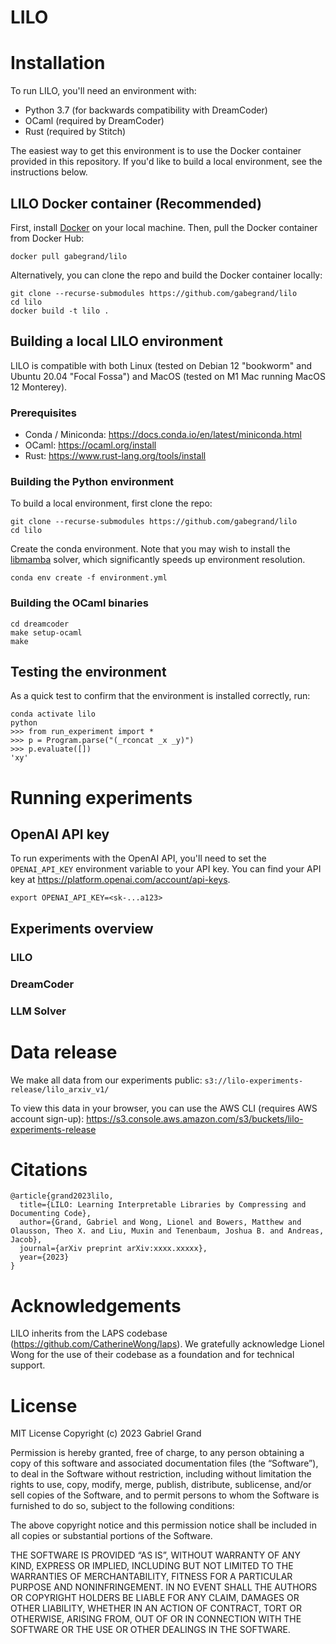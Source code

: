# LILO

# Installation

To run LILO, you'll need an environment with:

- Python 3.7 (for backwards compatibility with DreamCoder)
- OCaml (required by DreamCoder)
- Rust (required by Stitch)

The easiest way to get this environment is to use the Docker container provided in this repository. If you'd like to build a local environment, see the instructions below.

## LILO Docker container (Recommended)

First, install [Docker](https://docs.docker.com/get-docker/) on your local machine. Then, pull the Docker container from Docker Hub:

```
docker pull gabegrand/lilo
```

Alternatively, you can clone the repo and build the Docker container locally:

```
git clone --recurse-submodules https://github.com/gabegrand/lilo
cd lilo
docker build -t lilo .
```

## Building a local LILO environment

LILO is compatible with both Linux (tested on Debian 12 "bookworm" and Ubuntu 20.04 "Focal Fossa") and MacOS (tested on M1 Mac running MacOS 12 Monterey).

### Prerequisites
- Conda / Miniconda: https://docs.conda.io/en/latest/miniconda.html
- OCaml: https://ocaml.org/install
- Rust: https://www.rust-lang.org/tools/install

### Building the Python environment

To build a local environment, first clone the repo:

```
git clone --recurse-submodules https://github.com/gabegrand/lilo
cd lilo
```

Create the conda environment. Note that you may wish to install the [libmamba](https://conda.github.io/conda-libmamba-solver/getting-started/) solver, which significantly speeds up environment resolution.
```
conda env create -f environment.yml
```

### Building the OCaml binaries

```
cd dreamcoder
make setup-ocaml
make
```

## Testing the environment

As a quick test to confirm that the environment is installed correctly, run:
```
conda activate lilo
python
>>> from run_experiment import *
>>> p = Program.parse("(_rconcat _x _y)")
>>> p.evaluate([])
'xy'
```

# Running experiments

## OpenAI API key

To run experiments with the OpenAI API, you'll need to set the `OPENAI_API_KEY` environment variable to your API key. You can find your API key at https://platform.openai.com/account/api-keys.

```
export OPENAI_API_KEY=<sk-...a123>
```

## Experiments overview


### LILO

### DreamCoder

### LLM Solver

# Data release

We make all data from our experiments public: `s3://lilo-experiments-release/lilo_arxiv_v1/`

To view this data in your browser, you can use the AWS CLI (requires AWS account sign-up): https://s3.console.aws.amazon.com/s3/buckets/lilo-experiments-release

# Citations

```
@article{grand2023lilo,
  title={LILO: Learning Interpretable Libraries by Compressing and Documenting Code},
  author={Grand, Gabriel and Wong, Lionel and Bowers, Matthew and Olausson, Theo X. and Liu, Muxin and Tenenbaum, Joshua B. and Andreas, Jacob},
  journal={arXiv preprint arXiv:xxxx.xxxxx},
  year={2023}
}
```

# Acknowledgements

LILO inherits from the LAPS codebase (https://github.com/CatherineWong/laps). We gratefully acknowledge Lionel Wong for the use of their codebase as a foundation and for technical support.

# License

MIT License Copyright (c) 2023 Gabriel Grand

Permission is hereby granted, free of charge, to any person obtaining a copy of this software and associated documentation files (the “Software”), to deal in the Software without restriction, including without limitation the rights to use, copy, modify, merge, publish, distribute, sublicense, and/or sell copies of the Software, and to permit persons to whom the Software is furnished to do so, subject to the following conditions:

The above copyright notice and this permission notice shall be included in all copies or substantial portions of the Software.

THE SOFTWARE IS PROVIDED “AS IS”, WITHOUT WARRANTY OF ANY KIND, EXPRESS OR IMPLIED, INCLUDING BUT NOT LIMITED TO THE WARRANTIES OF MERCHANTABILITY, FITNESS FOR A PARTICULAR PURPOSE AND NONINFRINGEMENT. IN NO EVENT SHALL THE AUTHORS OR COPYRIGHT HOLDERS BE LIABLE FOR ANY CLAIM, DAMAGES OR OTHER LIABILITY, WHETHER IN AN ACTION OF CONTRACT, TORT OR OTHERWISE, ARISING FROM, OUT OF OR IN CONNECTION WITH THE SOFTWARE OR THE USE OR OTHER DEALINGS IN THE SOFTWARE.